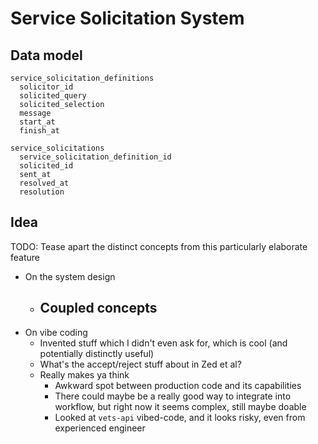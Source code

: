 # Service Solicitation System
## Data model
```
service_solicitation_definitions
  solicitor_id
  solicited_query
  solicited_selection
  message
  start_at
  finish_at

service_solicitations
  service_solicitation_definition_id
  solicited_id
  sent_at
  resolved_at
  resolution
```

## Idea
TODO: Tease apart the distinct concepts from this particularly elaborate feature

- On the system design
  - Coupled concepts
    - 
- On vibe coding
  - Invented stuff which I didn't even ask for, which is cool (and potentially distinctly useful)
  - What's the accept/reject stuff about in Zed et al?
  - Really makes ya think
    - Awkward spot between production code and its capabilities
    - There could maybe be a really good way to integrate into workflow, but right now it seems complex, still maybe doable
    - Looked at `vets-api` vibed-code, and it looks risky, even from experienced engineer

